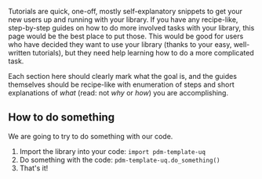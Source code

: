 Tutorials are quick, one-off, mostly self-explanatory snippets to get your new users up and running with your library.
If you have any recipe-like, step-by-step guides on how to do more involved tasks with your library, this page would
be the best place to put those. This would be good for users who have decided they want to use your library (thanks
to your easy, well-written tutorials), but they need help learning how to do a more complicated task. 

Each section here should clearly mark what the goal is, and the guides themselves should be recipe-like with enumeration
of steps and short explanations of *what* (read: not *why* or *how*) you are accomplishing.

## How to do something
We are going to try to do something with our code.

1. Import the library into your code: `import pdm-template-uq`
2. Do something with the code: `pdm-template-uq.do_something()`
3. That's it!